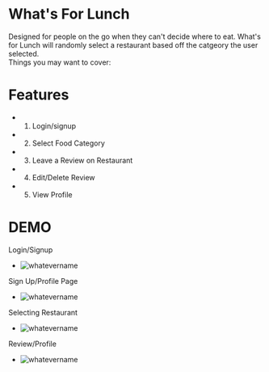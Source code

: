 # What's For Lunch 

Designed for people on the go when they can't decide where to eat. What's for Lunch will randomly select a restaurant based off the catgeory the user selected.  
Things you may want to cover:

# Features
* 1. Login/signup 
* 2. Select Food Category
* 3. Leave a Review on Restaurant
* 4. Edit/Delete Review
* 5. View Profile 

# DEMO
Login/Signup
- ![whatevername](https://media.giphy.com/media/3qJT59XWdVCYFeBtqo/giphy.gif)
 
 Sign Up/Profile Page
 - ![whatevername](https://media.giphy.com/media/K2HTBnuBOUJ5Imr1xh/giphy.gif)
 
  Selecting Restaurant
 - ![whatevername](https://media.giphy.com/media/gVtRv6frOvReLtVHNp/giphy.gif)
 
 Review/Profile 
  - ![whatevername](https://media.giphy.com/media/byYFHxWyyBhhpNFSrV/giphy.gif)
 
